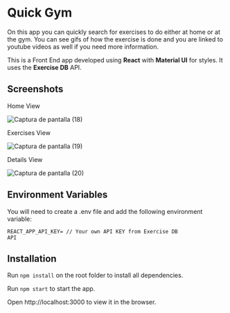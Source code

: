 # Quick Gym
On this app you can quickly search for exercises to do either at home or at the gym. You can see gifs of how the exercise is done and you are linked to youtube videos as well if you need more information.

This is a Front End app developed using **React** with **Material UI** for styles. It uses the **Exercise DB** API.

## Screenshots
Home View

![Captura de pantalla (18)](https://github.com/ismaelescalante/Notflix/assets/96469912/82e28986-a95c-49c1-be06-fc3fae7273dd)

Exercises View

![Captura de pantalla (19)](https://github.com/ismaelescalante/Notflix/assets/96469912/8f158638-9cc8-4ef6-9c86-b527275fa246)

Details View 

![Captura de pantalla (20)](https://github.com/ismaelescalante/Notflix/assets/96469912/7c6d9089-5d2b-485d-982e-6de447e438e7)

## Environment Variables
You will need to create a .env file and add the following environment variable: <br>

<code>REACT_APP_API_KEY= // Your own API KEY from Exercise DB API</code>

## Installation
Run <code>npm install</code> on the root folder to install all dependencies.

Run <code>npm start</code> to start the app.

Open http://localhost:3000 to view it in the browser.

